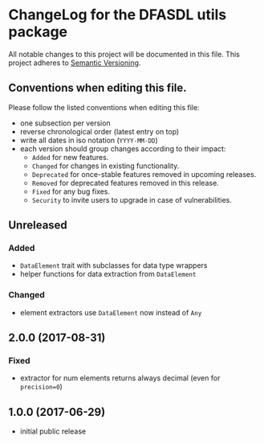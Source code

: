 # ChangeLog for the DFASDL utils package

All notable changes to this project will be documented in this file.
This project adheres to [Semantic Versioning](http://semver.org/).

## Conventions when editing this file.

Please follow the listed conventions when editing this file:

* one subsection per version
* reverse chronological order (latest entry on top)
* write all dates in iso notation (`YYYY-MM-DD`)
* each version should group changes according to their impact:
    * `Added` for new features.
    * `Changed` for changes in existing functionality.
    * `Deprecated` for once-stable features removed in upcoming releases.
    * `Removed` for deprecated features removed in this release.
    * `Fixed` for any bug fixes.
    * `Security` to invite users to upgrade in case of vulnerabilities.

## Unreleased

### Added

- `DataElement` trait with subclasses for data type wrappers
- helper functions for data extraction from `DataElement`

### Changed

- element extractors use `DataElement` now instead of `Any`

## 2.0.0 (2017-08-31)

### Fixed

- extractor for num elements returns always decimal (even for `precision=0`)

## 1.0.0 (2017-06-29)

- initial public release

